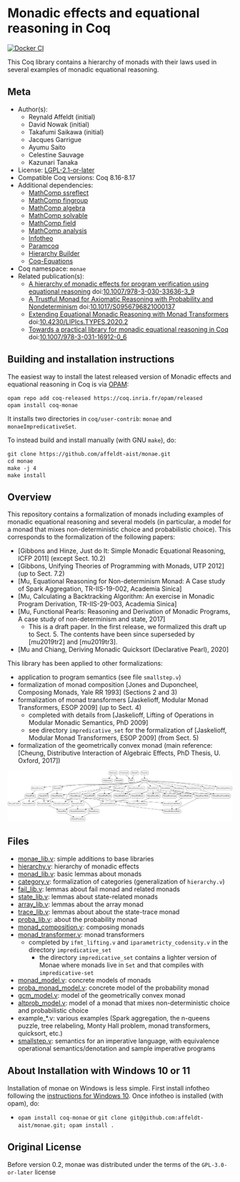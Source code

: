 <!---
This file was generated from `meta.yml`, please do not edit manually.
Follow the instructions on https://github.com/coq-community/templates to regenerate.
--->
# Monadic effects and equational reasoning in Coq

[![Docker CI][docker-action-shield]][docker-action-link]

[docker-action-shield]: https://github.com/affeldt-aist/monae/workflows/Docker%20CI/badge.svg?branch=master
[docker-action-link]: https://github.com/affeldt-aist/monae/actions?query=workflow:"Docker%20CI"




This Coq library contains a hierarchy of monads with their laws used
in several examples of monadic equational reasoning.

## Meta

- Author(s):
  - Reynald Affeldt (initial)
  - David Nowak (initial)
  - Takafumi Saikawa (initial)
  - Jacques Garrigue
  - Ayumu Saito
  - Celestine Sauvage
  - Kazunari Tanaka
- License: [LGPL-2.1-or-later](LICENSE)
- Compatible Coq versions: Coq 8.16-8.17
- Additional dependencies:
  - [MathComp ssreflect](https://math-comp.github.io)
  - [MathComp fingroup](https://math-comp.github.io)
  - [MathComp algebra](https://math-comp.github.io)
  - [MathComp solvable](https://math-comp.github.io)
  - [MathComp field](https://math-comp.github.io)
  - [MathComp analysis](https://github.com/math-comp/analysis)
  - [Infotheo](https://github.com/affeldt-aist/infotheo)
  - [Paramcoq](https://github.com/coq-community/paramcoq)
  - [Hierarchy Builder](https://github.com/math-comp/hierarchy-builder)
  - [Coq-Equations](https://github.com/mattam82/Coq-Equations)
- Coq namespace: `monae`
- Related publication(s):
  - [A hierarchy of monadic effects for program verification using equational reasoning](https://staff.aist.go.jp/reynald.affeldt/documents/monae.pdf) doi:[10.1007/978-3-030-33636-3_9](https://doi.org/10.1007/978-3-030-33636-3_9)
  - [A Trustful Monad for Axiomatic Reasoning with Probability and Nondeterminism](https://arxiv.org/abs/2003.09993) doi:[10.1017/S0956796821000137](https://doi.org/10.1017/S0956796821000137)
  - [Extending Equational Monadic Reasoning with Monad Transformers](https://drops.dagstuhl.de/opus/volltexte/2021/13881/) doi:[10.4230/LIPIcs.TYPES.2020.2](https://doi.org/10.4230/LIPIcs.TYPES.2020.2)
  - [Towards a practical library for monadic equational reasoning in Coq](https://staff.aist.go.jp/reynald.affeldt/documents/monae-mpc2022.pdf) doi:[10.1007/978-3-031-16912-0_6](https://doi.org/10.1007/978-3-031-16912-0_6)

## Building and installation instructions

The easiest way to install the latest released version of Monadic effects and equational reasoning in Coq
is via [OPAM](https://opam.ocaml.org/doc/Install.html):

```shell
opam repo add coq-released https://coq.inria.fr/opam/released
opam install coq-monae
```

It installs two directories in `coq/user-contrib`: `monae` and
`monaeImpredicativeSet`.

To instead build and install manually (with GNU `make`), do:
``` shell
git clone https://github.com/affeldt-aist/monae.git
cd monae
make -j 4
make install
```

## Overview

This repository contains a formalization of monads including examples
of monadic equational reasoning and several models (in particular, a
model for a monad that mixes non-deterministic choice and
probabilistic choice). This corresponds to the formalization
of the following papers:
- [Gibbons and Hinze, Just do It: Simple Monadic Equational Reasoning, ICFP 2011] (except Sect. 10.2)
- [Gibbons, Unifying Theories of Programming with Monads, UTP 2012] (up to Sect. 7.2)
- [Mu, Equational Reasoning for Non-determinism Monad: A Case study of Spark Aggregation, TR-IIS-19-002, Academia Sinica]
- [Mu, Calculating a Backtracking Algorithm: An exercise in Monadic Program Derivation, TR-IIS-29-003, Academia Sinica]
- [Mu, Functional Pearls: Reasoning and Derivation of Monadic Programs, A case study of non-determinism and state, 2017]
  + This is a draft paper. In the first release, we formalized this draft up to Sect. 5.
    The contents have been since superseded by [mu2019tr2] and [mu2019tr3].
- [Mu and Chiang, Deriving Monadic Quicksort (Declarative Pearl), 2020]

This library has been applied to other formalizations:
- application to program semantics (see file `smallstep.v`)
- formalization of monad composition [Jones and Duponcheel, Composing Monads, Yale RR 1993] (Sections 2 and 3)
- formalization of monad transformers [Jaskelioff, Modular Monad Transformers, ESOP 2009] (up to Sect. 4)
  + completed with details from [Jaskelioff, Lifting of Operations in Modular Monadic Semantics, PhD 2009]
  + see directory `impredicative_set` for the formalization of [Jaskelioff, Modular Monad Transformers, ESOP 2009] (from Sect. 5)
- formalization of the geometrically convex monad (main reference:
  [Cheung, Distributive Interaction of Algebraic Effects, PhD Thesis, U. Oxford, 2017])

![Available monads](./hier.png "Available Monads")

## Files

- [monae_lib.v](./monae_lib.v): simple additions to base libraries
- [hierarchy.v](./hierarchy.v): hierarchy of monadic effects
- [monad_lib.v](./monad_lib.v): basic lemmas about monads
- [category.v](./category.v): formalization of categories (generalization of `hierarchy.v`)
- [fail_lib.v](./fail_lib.v): lemmas about fail monad and related monads
- [state_lib.v](./state_lib.v): lemmas about state-related monads
- [array_lib.v](./array_lib.v): lemmas about the array monad
- [trace_lib.v](./trace_lib.v): lemmas about about the state-trace monad
- [proba_lib.v](./proba_lib.v): about the probability monad
- [monad_composition.v](./monad_composition.v): composing monads
- [monad_transformer.v](./monad_transformer.v): monad transformers
  + completed by `ifmt_lifting.v` and `iparametricty_codensity.v` in the directory `impredicative_set`
    * the directory `impredicative_set` contains a lighter version of Monae where monads live in `Set` and that compiles with `impredicative-set`
- [monad_model.v](./monad_model.v): concrete models of monads
- [proba_monad_model.v](./proba_monad_model.v): concrete model of the probability monad
- [gcm_model.v](./gcm_model.v): model of the geometrically convex monad
- [altprob_model.v](./altprob_model.v): model of a monad that mixes non-deterministic choice and probabilistic choice
- example_*.v: various examples (Spark aggregation, the n-queens puzzle, tree relabeling,  Monty Hall problem, monad transformers, quicksort, etc.)
- [smallstep.v](./smallstep.v): semantics for an imperative language, with equivalence operational semantics/denotation and sample imperative programs

## About Installation with Windows 10 or 11

Installation of monae on Windows is less simple.
First install infotheo following the [instructions for Windows 10](https://github.com/affeldt-aist/infotheo).
Once infotheo is installed (with opam), do:
- `opam install coq-monae` or `git clone git@github.com:affeldt-aist/monae.git; opam install .`

## Original License

Before version 0.2, monae was distributed under the terms of the `GPL-3.0-or-later` license
